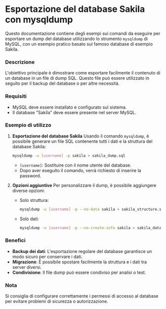 # Esportazione del database Sakila con mysqldump

Questo documentazione contiene degli esempi sui comandi da eseguire per esportare un dump del database utilizzando lo strumento `mysqldump` di MySQL,
con un esempio pratico basato sul famoso database di esempio Sakila.

### Descrizione

L'obiettivo principale è dimostrare come esportare facilmente il contenuto di un database in un file di dump SQL. Questo
file può essere utilizzato in seguito per il backup del database o per altre necessità.

### Requisiti

- MySQL deve essere installato e configurato sul sistema.
- Il database "Sakila" deve essere presente nel server MySQL.

### Esempio di utilizzo

1. **Esportazione del database Sakila**
   Usando il comando `mysqldump`, è possibile generare un file SQL contenente tutti i dati e la struttura del database
   Sakila:
   ```bash
   mysqldump -u [username] -p sakila > sakila_dump.sql
   ```
    - `[username]`: Sostituire con il nome utente del database.
    - Dopo aver eseguito il comando, verrà richiesto di inserire la password.

2. **Opzioni aggiuntive**
   Per personalizzare il dump, è possibile aggiungere diverse opzioni:
    - Solo struttura:
      ```bash
      mysqldump -u [username] -p --no-data sakila > sakila_structure.sql
      ```
    - Solo dati:
      ```bash
      mysqldump -u [username] -p --no-create-info sakila > sakila_data.sql
      ```

### Benefici

- **Backup dei dati**: L'esportazione regolare del database garantisce un modo sicuro per conservare i dati.
- **Migrazione**: È possibile spostare facilmente la struttura e i dati tra server diversi.
- **Condivisione**: Il file dump può essere condiviso per analisi o test.

### Nota

Si consiglia di configurare correttamente i permessi di accesso al database per evitare problemi di sicurezza o
autorizzazione.
